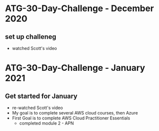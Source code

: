 # ATG-30-Day-Challenge - December 2020
## set up challeneg
- watched Scott's video
# ATG-30-Day-Challenge - January 2021
## Get started for January
- re-watched Scott's video
- My goal is to complete several AWS cloud courses, then Azure
- First Goal is to complete AWS Cloud Practitioner Essentials
  - completed module 2  - APN 
